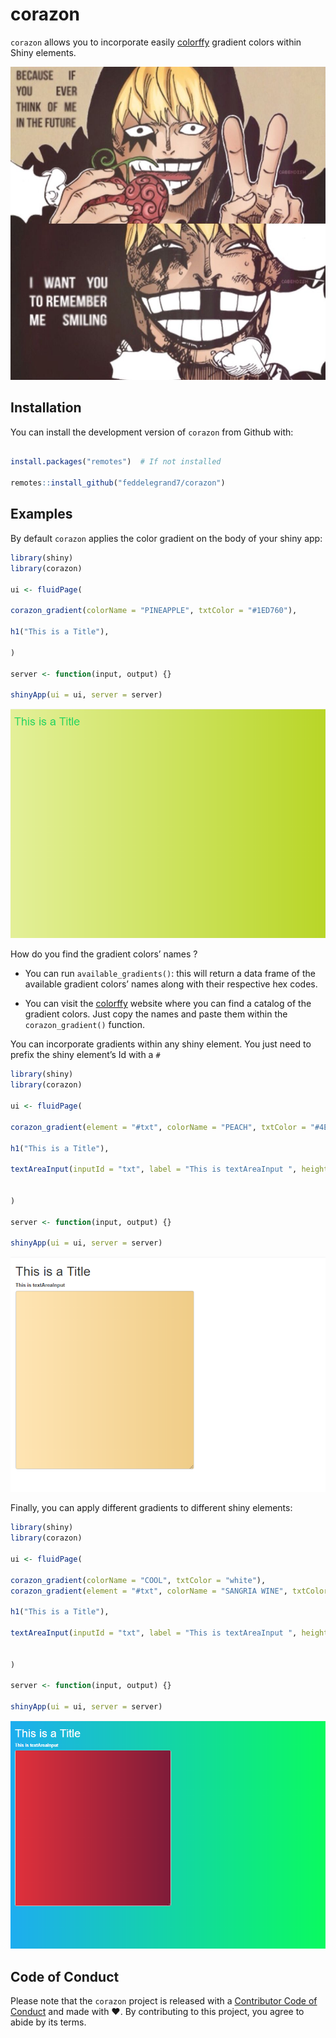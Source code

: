
<!-- README.md is generated from README.Rmd. Please edit that file -->

# corazon

`corazon` allows you to incorporate easily
[colorffy](https://www.colorffy.com/gradients/catalog) gradient colors
within Shiny elements.

![](man/figures/corazon.jpg)

## Installation

You can install the development version of `corazon` from Github with:

``` r

install.packages("remotes")  # If not installed 

remotes::install_github("feddelegrand7/corazon")
```

## Examples

By default `corazon` applies the color gradient on the body of your
shiny app:

``` r
library(shiny)
library(corazon)

ui <- fluidPage(

corazon_gradient(colorName = "PINEAPPLE", txtColor = "#1ED760"),

h1("This is a Title"),

)

server <- function(input, output) {}

shinyApp(ui = ui, server = server)
```

![](man/figures/corazon_example1.png)

How do you find the gradient colors’ names ?

  - You can run `available_gradients()`: this will return a data frame
    of the available gradient colors’ names along with their respective
    hex codes.

  - You can visit the
    [colorffy](https://www.colorffy.com/gradients/catalog) website where
    you can find a catalog of the gradient colors. Just copy the names
    and paste them within the `corazon_gradient()` function.

You can incorporate gradients within any shiny element. You just need to
prefix the shiny element’s Id with a `#`

``` r
library(shiny)
library(corazon)

ui <- fluidPage(

corazon_gradient(element = "#txt", colorName = "PEACH", txtColor = "#4E5C68"), # don't forget to prefix the id wih the # 

h1("This is a Title"),

textAreaInput(inputId = "txt", label = "This is textAreaInput ", height = "500px", width = "500px")


)

server <- function(input, output) {}

shinyApp(ui = ui, server = server)
```

![](man/figures/corazon_example2.png)

Finally, you can apply different gradients to different shiny elements:

``` r
library(shiny)
library(corazon)

ui <- fluidPage(

corazon_gradient(colorName = "COOL", txtColor = "white"),  
corazon_gradient(element = "#txt", colorName = "SANGRIA WINE", txtColor = "#4E5C68"),  

h1("This is a Title"),

textAreaInput(inputId = "txt", label = "This is textAreaInput ", height = "500px", width = "500px")


)

server <- function(input, output) {}

shinyApp(ui = ui, server = server)
```

![](man/figures/corazon_example3.png)

## Code of Conduct

Please note that the `corazon` project is released with a [Contributor
Code of
Conduct](https://contributor-covenant.org/version/2/0/CODE_OF_CONDUCT.html)
and made with ❤️. By contributing to this project, you agree to abide by
its terms.
